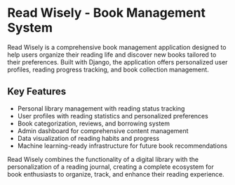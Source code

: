 # Read Wisely - Book Management System

Read Wisely is a comprehensive book management application designed to help users organize their reading life and discover new books tailored to their preferences. Built with Django, the application offers personalized user profiles, reading progress tracking, and book collection management.

## Key Features
- Personal library management with reading status tracking
- User profiles with reading statistics and personalized preferences
- Book categorization, reviews, and borrowing system
- Admin dashboard for comprehensive content management
- Data visualization of reading habits and progress
- Machine learning-ready infrastructure for future book recommendations

Read Wisely combines the functionality of a digital library with the personalization of a reading journal, creating a complete ecosystem for book enthusiasts to organize, track, and enhance their reading experience. 